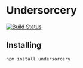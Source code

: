 # Undersorcery

[![Build Status](https://travis-ci.org/zoltan-mihalyi/datapipe.svg?branch=master)](https://travis-ci.org/zoltan-mihalyi/datapipe)

## Installing
`npm install undersorcery`